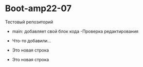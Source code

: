 # Boot-amp22-07
Тестовый репозиторий

- main: добавляет свой блок кода
-Проверка редактирования
- Что-то добавили...

- Это новая строка
- Это новая строка
